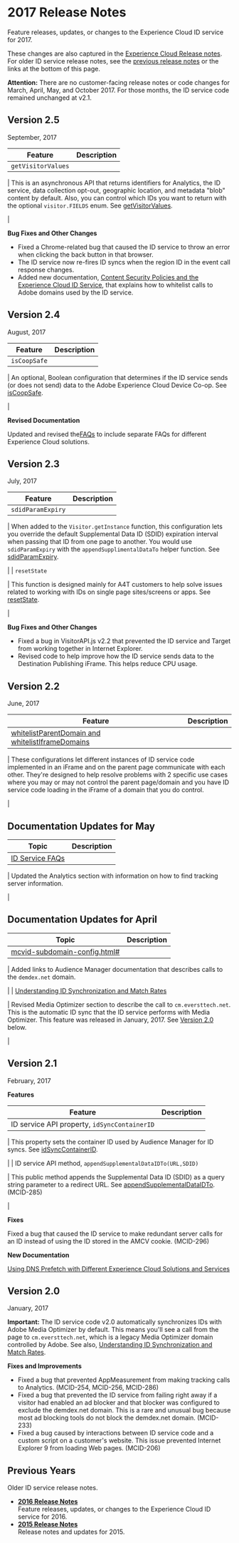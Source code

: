 # 2017 Release Notes

Feature releases, updates, or changes to the Experience Cloud ID service for 2017.

These changes are also captured in the [Experience Cloud Release notes](https://marketing.adobe.com/resources/help/en_US/whatsnew/). For older ID service release notes, see the [previous release notes](https://marketing.adobe.com/resources/help/en_US/whatsnew/?f=c_legacy_releases.html) or the links at the bottom of this page.

**Attention:** There are no customer-facing release notes or code changes for March, April, May, and October 2017. For those months, the ID service code remained unchanged at v2.1.

## Version 2.5

September, 2017

|Feature|Description|
|-------|-----------|
| `getVisitorValues` 

 | This is an asynchronous API that returns identifiers for Analytics, the ID service, data collection opt-out, geographic location, and metadata "blob" content by default. Also, you can control which IDs you want to return with the optional `visitor.FIELDS` enum. See [getVisitorValues](mcvid-getvisitorvalues.html#).

 |

**Bug Fixes and Other Changes** 

-   Fixed a Chrome-related bug that caused the ID service to throw an error when clicking the back button in that browser.
-   The ID service now re-fires ID syncs when the region ID in the event call response changes.
-   Added new documentation, [Content Security Policies and the Experience Cloud ID Service](mcvid-csp.html#), that explains how to whitelist calls to Adobe domains used by the ID service.

## Version 2.4

August, 2017

|Feature|Description|
|-------|-----------|
| `isCoopSafe` 

 | An optional, Boolean configuration that determines if the ID service sends \(or does not send\) data to the Adobe Experience Cloud Device Co-op. See [isCoopSafe](mcvid-coopsafe.html#).

 |

**Revised Documentation** 

Updated and revised the[FAQs](mcvid-faq-intro.html#) to include separate FAQs for different Experience Cloud solutions.

## Version 2.3

July, 2017

|Feature|Description|
|-------|-----------|
| `sdidParamExpiry` 

 | When added to the `Visitor.getInstance` function, this configuration lets you override the default Supplemental Data ID \(SDID\) expiration interval when passing that ID from one page to another. You would use `sdidParamExpiry` with the `appendSupplimentalDataTo` helper function. See [sdidParamExpiry](mcvid-sdidparamexpiry.html#).

 |
| `resetState` 

 | This function is designed mainly for A4T customers to help solve issues related to working with IDs on single page sites/screens or apps. See [resetState](mcvid-resetstate.html#).

 |

**Bug Fixes and Other Changes** 

-   Fixed a bug in VisitorAPI.js v2.2 that prevented the ID service and Target from working together in Internet Explorer.
-   Revised code to help improve how the ID service sends data to the Destination Publishing iFrame. This helps reduce CPU usage.

## Version 2.2

June, 2017

|Feature|Description|
|-------|-----------|
| [whitelistParentDomain and whitelistIframeDomains](mcvid-whitelistdomain.html#) 

 | These configurations let different instances of ID service code implemented in an iFrame and on the parent page communicate with each other. They're designed to help resolve problems with 2 specific use cases where you may or may not control the parent page/domain and you have ID service code loading in the iFrame of a domain that you do control.

 |

## Documentation Updates for May

|Topic|Description|
|-----|-----------|
| [ID Service FAQs](mcvid-faq.html#) 

 | Updated the Analytics section with information on how to find tracking server information.

 |

## Documentation Updates for April

|Topic|Description|
|-----|-----------|
| [mcvid-subdomain-config.html\#](mcvid-subdomain-config.html#) 

 | Added links to Audience Manager documentation that describes calls to the `demdex.net` domain.

 |
| [Understanding ID Synchronization and Match Rates](mcvid-match-rates.html#) 

 | Revised Media Optimizer section to describe the call to `cm.eversttech.net`. This is the automatic ID sync that the ID service performs with Media Optimizer. This feature was released in January, 2017. See [Version 2.0](mcvid-notes-2017.html#section_0CEAC6007C1241B58AD607E2B76B2B7E) below.

 |

## Version 2.1

February, 2017

**Features** 

|Feature|Description|
|-------|-----------|
| ID service API property, `idSyncContainerID` 

 | This property sets the container ID used by Audience Manager for ID syncs. See [idSyncContainerID](https://marketing.adobe.com/resources/help/en_US/mcvid/mcvid-idsyncontainerid.html).

 |
| ID service API method, `appendSupplementalDataIDTo(URL,SDID)` 

 | This public method appends the Supplemental Data ID \(SDID\) as a query string parameter to a redirect URL. See [appendSupplementalDataIDTo](mcvid-appendsupplementaldataidto.html#). \(MCID-285\)

 |

**Fixes** 

Fixed a bug that caused the ID service to make redundant server calls for an ID instead of using the ID stored in the AMCV cookie. \(MCID-296\)

**New Documentation** 

[Using DNS Prefetch with Different Experience Cloud Solutions and Services](https://marketing.adobe.com/resources/help/en_US/mcloud/dns-prefetch.html) 

## Version 2.0

January, 2017

**Important:** The ID service code v2.0 automatically synchronizes IDs with Adobe Media Optimizer by default. This means you'll see a call from the page to `cm.eversttech.net`, which is a legacy Media Optimizer domain controlled by Adobe. See also, [Understanding ID Synchronization and Match Rates](mcvid-match-rates.html#).

 **Fixes and Improvements** 

-   Fixed a bug that prevented AppMeasurement from making tracking calls to Analytics. \(MCID-254, MCID-256, MCID-286\)
-   Fixed a bug that prevented the ID service from failing right away if a visitor had enabled an ad blocker and that blocker was configured to exclude the demdex.net domain. This is a rare and unusual bug because most ad blocking tools do not block the demdex.net domain. \(MCID-233\)
-   Fixed a bug caused by interactions between ID service code and a custom script on a customer's website. This issue prevented Internet Explorer 9 from loading Web pages. \(MCID-206\)

## Previous Years

Older ID service release notes.

-   **[2016 Release Notes](mcvid-notes-2016.html)**  
Feature releases, updates, or changes to the Experience Cloud ID service for 2016.
-   **[2015 Release Notes](mcvid-notes-2015.html)**  
Release notes and updates for 2015.


